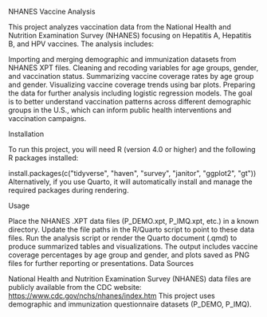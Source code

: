 NHANES Vaccine Analysis

This project analyzes vaccination data from the National Health and Nutrition Examination Survey (NHANES) focusing on Hepatitis A, Hepatitis B, and HPV vaccines. The analysis includes:

Importing and merging demographic and immunization datasets from NHANES XPT files.
Cleaning and recoding variables for age groups, gender, and vaccination status.
Summarizing vaccine coverage rates by age group and gender.
Visualizing vaccine coverage trends using bar plots.
Preparing the data for further analysis including logistic regression models.
The goal is to better understand vaccination patterns across different demographic groups in the U.S., which can inform public health interventions and vaccination campaigns.

Installation

To run this project, you will need R (version 4.0 or higher) and the following R packages installed:

install.packages(c("tidyverse", "haven", "survey", "janitor", "ggplot2", "gt"))
Alternatively, if you use Quarto, it will automatically install and manage the required packages during rendering.

Usage

Place the NHANES .XPT data files (P_DEMO.xpt, P_IMQ.xpt, etc.) in a known directory.
Update the file paths in the R/Quarto script to point to these data files.
Run the analysis script or render the Quarto document (.qmd) to produce summarized tables and visualizations.
The output includes vaccine coverage percentages by age group and gender, and plots saved as PNG files for further reporting or presentations.
Data Sources

National Health and Nutrition Examination Survey (NHANES) data files are publicly available from the CDC website:
https://www.cdc.gov/nchs/nhanes/index.htm
This project uses demographic and immunization questionnaire datasets (P_DEMO, P_IMQ).
